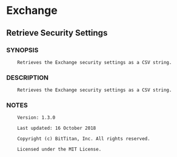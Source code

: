 # Exchange
## Retrieve Security Settings
### SYNOPSIS
```
    Retrieves the Exchange security settings as a CSV string.
```
### DESCRIPTION
```
    Retrieves the Exchange security settings as a CSV string.
```
### NOTES
```
    Version: 1.3.0
    Last updated: 16 October 2018
    Copyright (c) BitTitan, Inc. All rights reserved.
    Licensed under the MIT License.
```

